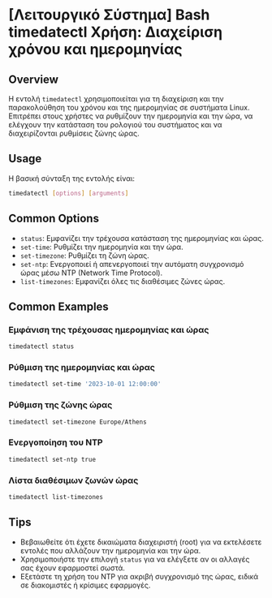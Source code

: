 # [Λειτουργικό Σύστημα] Bash timedatectl Χρήση: Διαχείριση χρόνου και ημερομηνίας

## Overview
Η εντολή `timedatectl` χρησιμοποιείται για τη διαχείριση και την παρακολούθηση του χρόνου και της ημερομηνίας σε συστήματα Linux. Επιτρέπει στους χρήστες να ρυθμίζουν την ημερομηνία και την ώρα, να ελέγχουν την κατάσταση του ρολογιού του συστήματος και να διαχειρίζονται ρυθμίσεις ζώνης ώρας.

## Usage
Η βασική σύνταξη της εντολής είναι:

```bash
timedatectl [options] [arguments]
```

## Common Options
- `status`: Εμφανίζει την τρέχουσα κατάσταση της ημερομηνίας και ώρας.
- `set-time`: Ρυθμίζει την ημερομηνία και την ώρα.
- `set-timezone`: Ρυθμίζει τη ζώνη ώρας.
- `set-ntp`: Ενεργοποιεί ή απενεργοποιεί την αυτόματη συγχρονισμό ώρας μέσω NTP (Network Time Protocol).
- `list-timezones`: Εμφανίζει όλες τις διαθέσιμες ζώνες ώρας.

## Common Examples
### Εμφάνιση της τρέχουσας ημερομηνίας και ώρας
```bash
timedatectl status
```

### Ρύθμιση της ημερομηνίας και ώρας
```bash
timedatectl set-time '2023-10-01 12:00:00'
```

### Ρύθμιση της ζώνης ώρας
```bash
timedatectl set-timezone Europe/Athens
```

### Ενεργοποίηση του NTP
```bash
timedatectl set-ntp true
```

### Λίστα διαθέσιμων ζωνών ώρας
```bash
timedatectl list-timezones
```

## Tips
- Βεβαιωθείτε ότι έχετε δικαιώματα διαχειριστή (root) για να εκτελέσετε εντολές που αλλάζουν την ημερομηνία και την ώρα.
- Χρησιμοποιήστε την επιλογή `status` για να ελέγξετε αν οι αλλαγές σας έχουν εφαρμοστεί σωστά.
- Εξετάστε τη χρήση του NTP για ακριβή συγχρονισμό της ώρας, ειδικά σε διακομιστές ή κρίσιμες εφαρμογές.